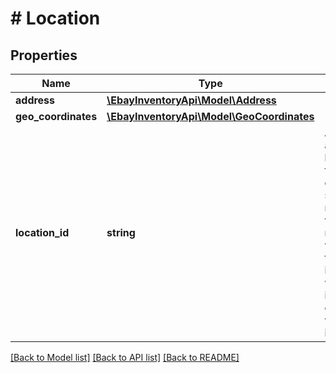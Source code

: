# # Location

## Properties

Name | Type | Description | Notes
------------ | ------------- | ------------- | -------------
**address** | [**\EbayInventoryApi\Model\Address**](Address.md) |  | [optional] 
**geo_coordinates** | [**\EbayInventoryApi\Model\GeoCoordinates**](GeoCoordinates.md) |  | [optional] 
**location_id** | **string** | A unique eBay-assigned ID for the location. Note: This field should not be confused with the seller-defined merchantLocationKey value. It is the merchantLocationKey value which is used to identify an inventory location when working with inventory location API calls. The locationId value is only used internally by eBay. | [optional] 

[[Back to Model list]](../../README.md#documentation-for-models) [[Back to API list]](../../README.md#documentation-for-api-endpoints) [[Back to README]](../../README.md)


